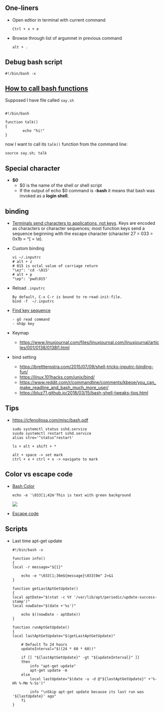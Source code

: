 ## One-liners

- Open edtior in terminal with current command

    ```Ctrl + x + e```
- Browse through list of argumnet in previous command

    ```alt + .```


## Debug bash script
  ```
  #!/bin/bash -x
  ```

## [How to call bash functions](https://superuser.com/questions/106272/how-to-call-bash-functions)

Supposed I have file called `say.sh`

  ```shell

  #!/bin/bash

  function talk()
  {
          echo "hi!"
  }
  ```

now I want to call its `talk()` function from the command line:

```shell
source say.sh; talk
```

## Special character

- **$0**
  - $0 is the name of the shell or shell script
  - If the output of echo $0 command is **-bash** it means that bash was invoked as a **login shell**.
  

## binding

- [Terminals send characters to applications, not keys](https://unix.stackexchange.com/questions/89802/terminator-ctrl-tab-key-binding?noredirect=1&lq=1). Keys are encoded as characters or character sequences; most function keys send a sequence beginning with the escape character (character 27 = 033 = 0x1b = ^[ = \e).
- Custom binding
  ```shell
  vi ~/.inputrc
  # alt + z
  # 015 is octal value of carriage return
  "\ez": 'cd -\015'
  # alt + p
  "\ep": 'pwd\015'
  ```
- Reload `.inputrc`  
  ```shell
  By default, C-x C-r is bound to re-read-init-file.
  bind -f  ~/.inputrc
  ```
  
- [Find key sequence](https://www.zdnet.com/article/find-and-bind-key-sequences-in-bash/)
  ```shell
  - gõ read command
  - nhập key
  ```

- Keymap
  - https://www.linuxjournal.com/files/linuxjournal.com/linuxjournal/articles/001/0138/0138l1.html

- bind setting
  - https://brettterpstra.com/2015/07/09/shell-tricks-inputrc-binding-fun/
  - https://linux.101hacks.com/unix/bind/
  - https://www.reddit.com/r/commandline/comments/kbeoe/you_can_make_readline_and_bash_much_more_user/
  - https://bluz71.github.io/2018/03/15/bash-shell-tweaks-tips.html
    
## Tips
- https://cfenollosa.com/misc/bash.pdf
  ```shell
  sudo systemctl status sshd.service
  susdo systemctl restart sshd.service
  alias stre='^status^restart'

  ls + alt + shift + *

  alt + space -> set mark
  ctrl + x + ctrl + x -> navigate to mark
  ```

## Color vs escape code
- [Bash Color](https://gist.github.com/vratiu/9780109)
  ```shell
  echo -e '\033[1;42m'This is text with green background
  ```
  ![](https://www.nayab.xyz/assets/img/terminal-text-decoration.png)

- [Escape code](https://www.nayab.xyz/linux/escapecodes.html)

## Scripts
- Last time apt-get update
  ```shell
  #!/bin/bash -x

  function info()
  {
  local -r message="${1}"

      echo -e "\033[1;36m${message}\033[0m" 2>&1
  }

  function getLastAptGetUpdate()
  {
  local aptDate="$(stat -c %Y '/var/lib/apt/periodic/update-success-stamp')"
  local nowDate="$(date +'%s')"

      echo $((nowDate - aptDate))
  }

  function runAptGetUpdate()
  {
  local lastAptGetUpdate="$(getLastAptGetUpdate)"

      # Default To 24 hours
      updateInterval="$((24 * 60 * 60))"

      if [[ "${lastAptGetUpdate}" -gt "${updateInterval}" ]]
      then
          info "apt-get update"
          apt-get update -m
      else
          local lastUpdate="$(date -u -d @"${lastAptGetUpdate}" +'%-Hh %-Mm %-Ss')"

          info "\nSkip apt-get update because its last run was '${lastUpdate}' ago"
      fi
  }
  ```